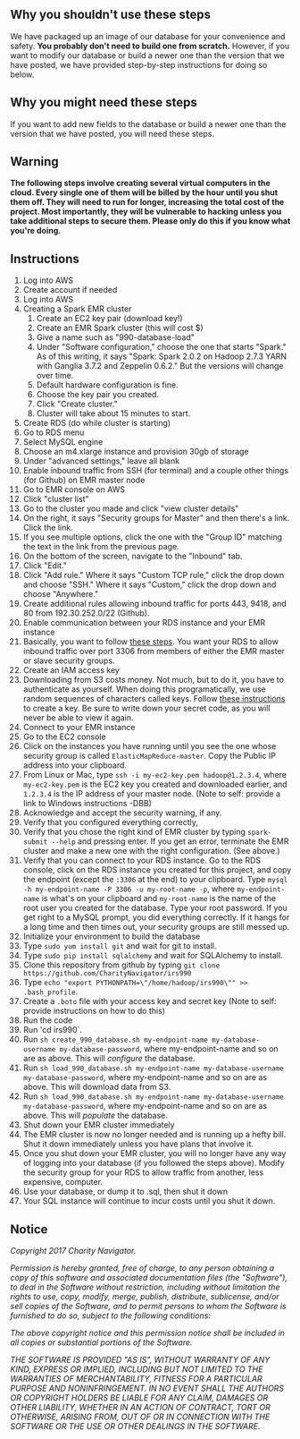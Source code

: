 ## Why you shouldn't use these steps

We have packaged up an image of our database for your convenience and safety. **You probably don't need to build one from scratch.** However, if you want to modify our database or build a newer one than the version that we have posted, we have provided step-by-step instructions for doing so below.

## Why you might need these steps

If you want to add new fields to the database or build a newer one than the version that we have posted, you will need these steps.

## Warning

**The following steps involve creating several virtual computers in the cloud. Every single one of them will be billed by the hour until you shut them off. They will need to run for longer, increasing the total cost of the project. Most importantly, they will be vulnerable to hacking unless you take additional steps to secure them. Please only do this if you know what you're doing.**

## Instructions

1. Log into AWS
  1. Create account if needed
  1. Log into AWS
1. Creating a Spark EMR cluster
   1. Create an EC2 key pair (download key!)
   1. Create an EMR Spark cluster (this will cost $)
     1. Give a name such as "990-database-load"
     1. Under "Software configuration," choose the one that starts "Spark." As of this writing, it says "Spark: Spark 2.0.2 on Hadoop 2.7.3 YARN with Ganglia 3.7.2 and Zeppelin 0.6.2." But the versions will change over time.
     1. Default hardware configuration is fine.
     1. Choose the key pair you created.
     1. Click "Create cluster."
     1. Cluster will take about 15 minutes to start.
1. Create RDS (do while cluster is starting)
  1. Go to RDS menu
  1. Select MySQL engine
  1. Choose an m4.xlarge instance and provision 30gb of storage
  1. Under "advanced settings," leave all blank
1. Enable inbound traffic from SSH (for terminal) and a couple other things (for Github) on EMR master node
  1. Go to EMR console on AWS
  1. Click "cluster list"
  1. Go to the cluster you made and click "view cluster details"
  1. On the right, it says "Security groups for Master" and then there's a link. Click the link.
  1. If you see multiple options, click the one with the "Group ID" matching the text in the link from the previous page.
  1. On the bottom of the screen, navigate to the "Inbound" tab.
  1. Click "Edit."
  1. Click "Add rule." Where it says "Custom TCP rule," click the drop down and choose "SSH." Where it says "Custom," click the drop down and choose "Anywhere."
  1. Create additional rules allowing inbound traffic for ports 443, 9418, and 80 from 192.30.252.0/22 (Github).
1. Enable communication between your RDS instance and your EMR instance
  1. Basically, you want to follow [these steps](https://aws.amazon.com/premiumsupport/knowledge-center/rds-cannot-connect/). You want your RDS to allow inbound traffic over port 3306 from members of either the EMR master or slave security groups. 
1. Create an IAM access key
  1. Downloading from S3 costs money. Not much, but to do it, you have to authenticate as yourself. When doing this programatically, we use random sequences of characters called keys. Follow [these instructions](http://docs.aws.amazon.com/general/latest/gr/managing-aws-access-keys.html) to create a key. Be sure to write down your secret code, as you will never be able to view it again.
1. Connect to your EMR instance
  1. Go to the EC2 console
  1. Click on the instances you have running until you see the one whose security group is called `ElasticMapReduce-master`. Copy the Public IP address into your clipboard.
  1. From Linux or Mac, type `ssh -i my-ec2-key.pem hadoop@1.2.3.4`, where `my-ec2-key.pem` is the EC2 key you created and downloaded earlier, and `1.2.3.4` is the IP address of your master node. (Note to self: provide a link to Windows instructions -DBB)
  1. Acknowledge and accept the security warning, if any.
1. Verify that you configured everything correctly,
  1. Verify that you chose the right kind of EMR cluster by typing `spark-submit --help` and pressing enter. If you get an error, terminate the EMR cluster and make a new one with the right configuration. (See above.)
  1. Verify that you can connect to your RDS instance. Go to the RDS console, click on the RDS instance you created for this project, and copy the endpoint (except the `:3306` at the end) to your clipboard. Type `mysql -h my-endpoint-name -P 3306 -u my-root-name -p`, where `my-endpoint-name` is what's on your clipboard and `my-root-name` is the name of the root user you created for the database. Type your root password. If you get right to a MySQL prompt, you did everything correctly. If it hangs for a long time and then times out, your security groups are still messed up. 
1. Initialize your environment to build the database
  1. Type `sudo yum install git` and wait for git to install.
  1. Type `sudo pip install sqlalchemy` and wait for SQLAlchemy to install.
  1. Clone this repository from github by typing `git clone https://github.com/CharityNavigator/irs990` 
  1. Type `echo "export PYTHONPATH=\"/home/hadoop/irs990\"" >> .bash_profile`.
  1. Create a `.boto` file with your access key and secret key (Note to self: provide instructions on how to do this)
1. Run the code
  1. Run 'cd irs990`.
  1. Run `sh create_990_database.sh my-endpoint-name my-database-username my-database-password`, where my-endpoint-name and so on are as above. This will _configure_ the database.
  1. Run `sh load_990_database.sh my-endpoint-name my-database-username my-database-password`, where my-endpoint-name and so on are as above. This will download data from S3.
  1. Run `sh load_990_database.sh my-endpoint-name my-database-username my-database-password`, where my-endpoint-name and so on are as above. This will _populate_ the database.  
1. Shut down your EMR cluster immediately
  1. The EMR cluster is now no longer needed and is running up a hefty bill. Shut it down immediately unless you have plans that involve it.
  1. Once you shut down your EMR cluster, you will no longer have any way of logging into your database (if you followed the steps above). Modify the security group for your RDS to allow traffic from another, less expensive, computer.
1. Use your database, or dump it to .sql, then shut it down
  1. Your SQL instance will continue to incur costs until you shut it down.
  
## Notice

*Copyright 2017 Charity Navigator.*

*Permission is hereby granted, free of charge, to any person obtaining a copy of this software and associated documentation files (the "Software"), to deal in the Software without restriction, including without limitation the rights to use, copy, modify, merge, publish, distribute, sublicense, and/or sell copies of the Software, and to permit persons to whom the Software is furnished to do so, subject to the following conditions:*

*The above copyright notice and this permission notice shall be included in all copies or substantial portions of the Software.*

*THE SOFTWARE IS PROVIDED "AS IS", WITHOUT WARRANTY OF ANY KIND, EXPRESS OR IMPLIED, INCLUDING BUT NOT LIMITED TO THE WARRANTIES OF MERCHANTABILITY, FITNESS FOR A PARTICULAR PURPOSE AND NONINFRINGEMENT. IN NO EVENT SHALL THE AUTHORS OR COPYRIGHT HOLDERS BE LIABLE FOR ANY CLAIM, DAMAGES OR OTHER LIABILITY, WHETHER IN AN ACTION OF CONTRACT, TORT OR OTHERWISE, ARISING FROM, OUT OF OR IN CONNECTION WITH THE SOFTWARE OR THE USE OR OTHER DEALINGS IN THE SOFTWARE.*
